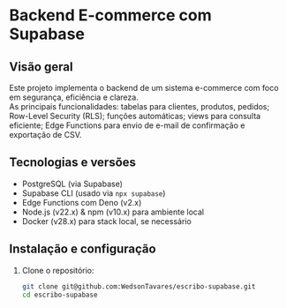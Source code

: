 # Backend E-commerce com Supabase

## Visão geral
Este projeto implementa o backend de um sistema e-commerce com foco em segurança, eficiência e clareza.  
As principais funcionalidades: tabelas para clientes, produtos, pedidos; Row-Level Security (RLS); funções automáticas; views para consulta eficiente; Edge Functions para envio de e-mail de confirmação e exportação de CSV.

## Tecnologias e versões
- PostgreSQL (via Supabase)  
- Supabase CLI (usado via `npx supabase`)  
- Edge Functions com Deno (v2.x)  
- Node.js (v22.x) & npm (v10.x) para ambiente local  
- Docker (v28.x) para stack local, se necessário  

## Instalação e configuração
1. Clone o repositório:  
   ```bash
   git clone git@github.com:WedsonTavares/escribo-supabase.git
   cd escribo-supabase

